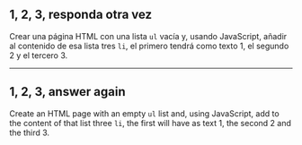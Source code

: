## 1, 2, 3, responda otra vez

Crear una página HTML con una lista `ul` vacía y, usando JavaScript, añadir al contenido de esa lista tres `li`, el primero tendrá como texto 1, el segundo 2 y el tercero 3.

---

## 1, 2, 3, answer again

Create an HTML page with an empty `ul` list and, using JavaScript, add to the content of that list three `li`, the first will have as text 1, the second 2 and the third 3.
